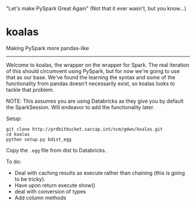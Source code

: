 "Let's make PySpark Great Again" (Not that it ever wasn't, but you know...)

# koalas

Making PySpark more pandas-like

---

Welcome to koalas, the wrapper on the wrapper for Spark. The real iteration of
this should circumvent using PySpark, but for now we're going to use that as our
base. We've found the learning the syntax and some of the functionality from
pandas doesn't necessarily exist, so koalas looks to tackle that problem.

NOTE: This assumes you are using Databricks as they give you by default the
SparkSession. Will endeavor to add the functionality later.

Setup:
```
git clone http://prdbitbucket.saccap.int/scm/gdwn/koalas.git
cd koalas
python setup.py bdist_egg
```

Copy the `.egg` file from dist to Databricks.

To do:
- Deal with caching results as execute rather than chaining (this is going to be
  tricky).
- Have upon return execute show()
- deal with conversion of types
- Add column methods
